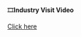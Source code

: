 🎞️**Industry Visit Video**

[Click here](https://drive.google.com/file/d/171Yv5wtxNxPr35evFQoCDe6rvCEHzwLu/view "Click here")
